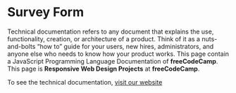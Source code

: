 # Survey Form
<p>Technical documentation refers to any document that explains the use, functionality, creation, or architecture of a product. Think of it as a nuts-and-bolts “how to” guide for your users, new hires, administrators, and anyone else who needs to know how your product works. This page contain a JavaScript Programming Language Documentation of <strong>freeCodeCamp</strong>. This page is <b>Responsive Web Design Projects</b> at <strong>freeCodeCamp</strong>.</p>
<p>To see the technical documentation, <a href="">visit our website</a></p>
